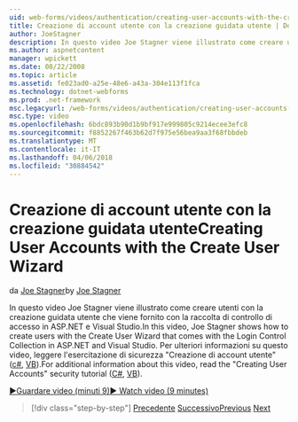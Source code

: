 ```yaml
---
uid: web-forms/videos/authentication/creating-user-accounts-with-the-create-user-wizard
title: Creazione di account utente con la creazione guidata utente | Documenti Microsoft
author: JoeStagner
description: In questo video Joe Stagner viene illustrato come creare utenti con la creazione guidata utente che viene fornito con la raccolta di controllo di accesso in ASP.NET e Visual Studio. F...
ms.author: aspnetcontent
manager: wpickett
ms.date: 08/22/2008
ms.topic: article
ms.assetid: fe023ad0-a25e-48e6-a43a-304e113f1fca
ms.technology: dotnet-webforms
ms.prod: .net-framework
msc.legacyurl: /web-forms/videos/authentication/creating-user-accounts-with-the-create-user-wizard
msc.type: video
ms.openlocfilehash: 6bdc893b90d1b9bf917e999805c9214ecee3efc8
ms.sourcegitcommit: f8852267f463b62d7f975e56bea9aa3f68fbbdeb
ms.translationtype: MT
ms.contentlocale: it-IT
ms.lasthandoff: 04/06/2018
ms.locfileid: "30884542"
---
```

<a name="creating-user-accounts-with-the-create-user-wizard"></a><span data-ttu-id="9a834-104">Creazione di account utente con la creazione guidata utente</span><span class="sxs-lookup"><span data-stu-id="9a834-104">Creating User Accounts with the Create User Wizard</span></span>
====================
<span data-ttu-id="9a834-105">da [Joe Stagner](https://github.com/JoeStagner)</span><span class="sxs-lookup"><span data-stu-id="9a834-105">by [Joe Stagner](https://github.com/JoeStagner)</span></span>

<span data-ttu-id="9a834-106">In questo video Joe Stagner viene illustrato come creare utenti con la creazione guidata utente che viene fornito con la raccolta di controllo di accesso in ASP.NET e Visual Studio.</span><span class="sxs-lookup"><span data-stu-id="9a834-106">In this video, Joe Stagner shows how to create users with the Create User Wizard that comes with the Login Control Collection in ASP.NET and Visual Studio.</span></span> <span data-ttu-id="9a834-107">Per ulteriori informazioni su questo video, leggere l'esercitazione di sicurezza "Creazione di account utente" ([c#](../../overview/older-versions-security/membership/creating-user-accounts-cs.md), [VB](../../overview/older-versions-security/membership/creating-user-accounts-vb.md)).</span><span class="sxs-lookup"><span data-stu-id="9a834-107">For additional information about this video, read the "Creating User Accounts" security tutorial ([C#](../../overview/older-versions-security/membership/creating-user-accounts-cs.md), [VB](../../overview/older-versions-security/membership/creating-user-accounts-vb.md)).</span></span>

[<span data-ttu-id="9a834-108">&#9654;Guardare video (minuti 9)</span><span class="sxs-lookup"><span data-stu-id="9a834-108">&#9654; Watch video (9 minutes)</span></span>](https://channel9.msdn.com/Blogs/ASP-NET-Site-Videos/creating-user-accounts-with-the-create-user-wizard)

> [!div class="step-by-step"]
> <span data-ttu-id="9a834-109">[Precedente](changing-membership-settings-in-the-default-membership-schema.md)
> [Successivo](creating-user-accounts-programmatically.md)</span><span class="sxs-lookup"><span data-stu-id="9a834-109">[Previous](changing-membership-settings-in-the-default-membership-schema.md)
[Next](creating-user-accounts-programmatically.md)</span></span>
